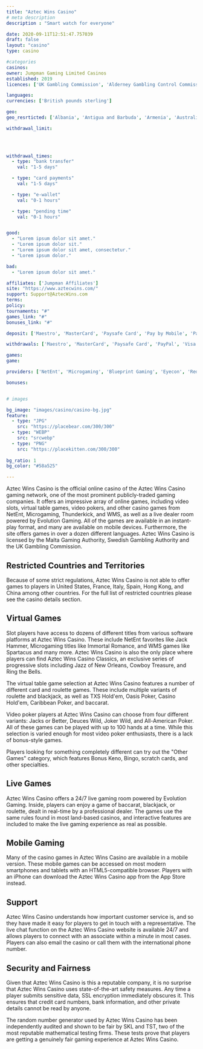 ```yaml
---
title: "Aztec Wins Casino"
# meta description
description : "Smart watch for everyone"

date: 2020-09-11T12:51:47.757039
draft: false
layout: "casino" 
type: casino

#categories
casinos: 
owner: Jumpman Gaming Limited Casinos
established: 2019
licences: ['UK Gambling Commission', 'Alderney Gambling Control Commission']

languages: 
currencies: ['British pounds sterling']

geo: 
geo_resrticted: ['Albania', 'Antigua and Barbuda', 'Armenia', 'Australia', 'New South Wales', 'Azerbaijan', 'Belarus', 'Belgium', 'Bosnia and Herzegovina', 'Bulgaria', 'Croatia', 'Czech Republic', 'Denmark', 'Estonia', 'France', 'Germany', 'Schleswig-Holstein', 'Gibraltar', 'Hungary', 'Indonesia', 'Ireland', 'Israel', 'Italy', 'Kosovo', 'Latvia', 'Lithuania', 'Macedonia', 'Malaysia', 'Moldova', 'Montenegro', 'Puerto Rico', 'Romania', 'Russia', 'Serbia', 'Slovakia', 'Slovenia', 'South Africa', 'Spain', 'Sweden', 'Switzerland', 'Turkey', 'Ukraine', 'United States', 'Alabama', 'Alaska', 'American Samoa', 'Arizona', 'Arkansas', 'California', 'Colorado', 'Connecticut', 'Delaware', 'District of Columbia', 'Florida', 'Georgia(US)', 'Guam', 'Hawaii', 'Idaho', 'Illinois', 'Indiana', 'Iowa', 'Kansas', 'Kentucky', 'Louisiana', 'Maine', 'Maryland', 'Massachusetts', 'Michigan', 'Minnesota', 'Mississippi', 'Missouri', 'Montana', 'Nebraska', 'Nevada', 'New Hampshire', 'New Jersey', 'New Mexico', 'New York', 'North Carolina', 'North Dakota', 'Northern Mariana Islands', 'Ohio', 'Oklahoma', 'Oregon', 'Pennsylvania', 'Rhode Island', 'South Carolina', 'South Dakota', 'Tennessee', 'Texas', 'U.S. Virgin Islands', 'Utah', 'Vermont', 'Virginia', 'Washington', 'West Virginia', 'Wisconsin', 'Wyoming']

withdrawal_limit:

  
  

withdrawal_times:
  - type: "bank transfer"
    val: "1-5 days"

  - type: "card payments"
    val: "1-5 days"

  - type: "e-wallet"
    val: "0-1 hours"

  - type: "pending time"
    val: "0-1 hours"


good:
  - "Lorem ipsum dolor sit amet."
  - "Lorem ipsum dolor sit."
  - "Lorem ipsum dolor sit amet, consectetur."
  - "Lorem ipsum dolor."

bad:
  - "Lorem ipsum dolor sit amet."

affiliates: ['Jumpman Affiliates']
site: "https://www.aztecwins.com/"
support: Support@AztecWins.com
terms:
policy:
tournaments: "#"
games_link: "#"
bonuses_link: "#"

deposit: ['Maestro', 'MasterCard', 'Paysafe Card', 'Pay by Mobile', 'PayPal', 'Visa']

withdrawals: ['Maestro', 'MasterCard', 'Paysafe Card', 'PayPal', 'Visa']

games: 
game:

providers: ['NetEnt', 'Microgaming', 'Blueprint Gaming', 'Eyecon', 'Red Tiger Gaming', 'Elk Studios', 'Tom Horn Gaming', 'Leander Games', 'Saucify (BetOnSoft)', 'Pragmatic Play', 'Barcrest Games', 'Playson', 'Iron Dog Studios', 'Big Time Gaming', 'NextGen Gaming', 'Lightning Box', 'Yggdrasil Gaming', '2 By 2 Gaming', '1x2Games', 'Quickspin', 'Gamevy', 'Genii', 'iSoftBet', 'Core Gaming', 'Nyx Interactive', 'Playtech']

bonuses:


# images

bg_image: "images/casino/casino-bg.jpg"  
feature:
  - type: "JPG" 
    src: "https://placebear.com/300/300"
  - type: "WEBP"
    src: "srcwebp"
  - type: "PNG"
    src: "https://placekitten.com/300/300"  
 
bg_ratio: 1 
bg_color: "#58a525"  

---
```


Aztec Wins Casino is the official online casino of the Aztec Wins Casino gaming network, one of the most prominent publicly-traded gaming companies. It offers an impressive array of online games, including video slots, virtual table games, video pokers, and other casino games from NetEnt, Microgaming, Thunderkick, and WMS, as well as a live dealer room powered by Evolution Gaming. All of the games are available in an instant-play format, and many are available on mobile devices. Furthermore, the site offers games in over a dozen different languages. Aztec Wins Casino is licensed by the Malta Gaming Authority, Swedish Gambling Authority and the UK Gambling Commission.

## Restricted Countries and Territories
Because of some strict regulations, Aztec Wins Casino is not able to offer games to players in United States, France, Italy, Spain, Hong Kong, and China among other countries. For the full list of restricted countries please see the casino details section.

## Virtual Games
Slot players have access to dozens of different titles from various software platforms at Aztec Wins Casino. These include NetEnt favorites like Jack Hammer, Microgaming titles like Immortal Romance, and WMS games like Spartacus and many more. Aztec Wins Casino is also the only place where players can find Aztec Wins Casino Classics, an exclusive series of progressive slots including Jazz of New Orleans, Cowboy Treasure, and Ring the Bells.

The virtual table game selection at Aztec Wins Casino features a number of different card and roulette games. These include multiple variants of roulette and blackjack, as well as TXS Hold'em, Oasis Poker, Casino Hold'em, Caribbean Poker, and baccarat.

Video poker players at Aztec Wins Casino can choose from four different variants: Jacks or Better, Deuces Wild, Joker Wild, and All-American Poker. All of these games can be played with up to 100 hands at a time. While this selection is varied enough for most video poker enthusiasts, there is a lack of bonus-style games.

Players looking for something completely different can try out the "Other Games" category, which features Bonus Keno, Bingo, scratch cards, and other specialties.

## Live Games
Aztec Wins Casino offers a 24/7 live gaming room powered by Evolution Gaming. Inside, players can enjoy a game of baccarat, blackjack, or roulette, dealt in real-time by a professional dealer. The games use the same rules found in most land-based casinos, and interactive features are included to make the live gaming experience as real as possible.

## Mobile Gaming
Many of the casino games in Aztec Wins Casino are available in a mobile version. These mobile games can be accessed on most modern smartphones and tablets with an HTML5-compatible browser. Players with an iPhone can download the Aztec Wins Casino app from the App Store instead.

## Support
Aztec Wins Casino understands how important customer service is, and so they have made it easy for players to get in touch with a representative. The live chat function on the Aztec Wins Casino website is available 24/7 and allows players to connect with an associate within a minute in most cases. Players can also email the casino or call them with the international phone number.

## Security and Fairness
Given that Aztec Wins Casino is this a reputable company, it is no surprise that Aztec Wins Casino uses state-of-the-art safety measures. Any time a player submits sensitive data, SSL encryption immediately obscures it. This ensures that credit card numbers, bank information, and other private details cannot be read by anyone.

The random number generator used by Aztec Wins Casino has been independently audited and shown to be fair by SKL and TST, two of the most reputable mathematical testing firms. These tests prove that players are getting a genuinely fair gaming experience at Aztec Wins Casino.